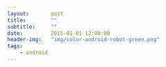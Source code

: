 ```yaml
---
layout:       post
title:        ""
subtitle:     ""
date:         2015-01-01 12:00:00
header-img:   "img/color-android-robot-green.png"
tags:
    - android
---
```


